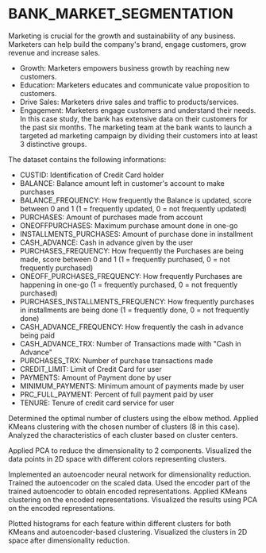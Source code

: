 # BANK_MARKET_SEGMENTATION

Marketing is crucial for the growth and sustainability of any business. Marketers can help build the company's brand, engage customers, grow revenue and increase sales.
- Growth: Marketers empowers business growth by reaching new customers.
- Education: Marketers educates and communicate value proposition to customers.
- Drive Sales: Marketers drive sales and traffic to products/services.
- Engagement: Marketers engage customers and understand their needs.
In this case study, the bank has extensive data on their customers for the past six months. The marketing team at the bank wants to launch a targeted ad marketing campaign by dividing their customers into at least 3 distinctive groups.

The dataset contains the following informations:
- CUSTID: Identification of Credit Card holder 
- BALANCE: Balance amount left in customer's account to make purchases
- BALANCE_FREQUENCY: How frequently the Balance is updated, score between 0 and 1 (1 = frequently updated, 0 = not frequently updated)
- PURCHASES: Amount of purchases made from account
- ONEOFFPURCHASES: Maximum purchase amount done in one-go
- INSTALLMENTS_PURCHASES: Amount of purchase done in installment
- CASH_ADVANCE: Cash in advance given by the user
- PURCHASES_FREQUENCY: How frequently the Purchases are being made, score between 0 and 1 (1 = frequently purchased, 0 = not frequently purchased)
- ONEOFF_PURCHASES_FREQUENCY: How frequently Purchases are happening in one-go (1 = frequently purchased, 0 = not frequently purchased)
- PURCHASES_INSTALLMENTS_FREQUENCY: How frequently purchases in installments are being done (1 = frequently done, 0 = not frequently done)
- CASH_ADVANCE_FREQUENCY: How frequently the cash in advance being paid
- CASH_ADVANCE_TRX: Number of Transactions made with "Cash in Advance"
- PURCHASES_TRX: Number of purchase transactions made
- CREDIT_LIMIT: Limit of Credit Card for user
- PAYMENTS: Amount of Payment done by user
- MINIMUM_PAYMENTS: Minimum amount of payments made by user
- PRC_FULL_PAYMENT: Percent of full payment paid by user
- TENURE: Tenure of credit card service for user

Determined the optimal number of clusters using the elbow method. Applied KMeans clustering with the chosen number of clusters (8 in this case). Analyzed the characteristics of each cluster based on cluster centers.

Applied PCA to reduce the dimensionality to 2 components. Visualized the data points in 2D space with different colors representing clusters.

Implemented an autoencoder neural network for dimensionality reduction. Trained the autoencoder on the scaled data. Used the encoder part of the trained autoencoder to obtain encoded representations. Applied KMeans clustering on the encoded representations. Visualized the results using PCA on the encoded representations.

Plotted histograms for each feature within different clusters for both KMeans and autoencoder-based clustering. Visualized the clusters in 2D space after dimensionality reduction.
